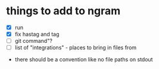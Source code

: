 # things to add to ngram

- [x] run
- [x] fix hastag and tag
- [ ] git command"?
- [ ] list of "integrations" - places to bring in files from

- there should be a convention like no file paths on stdout
